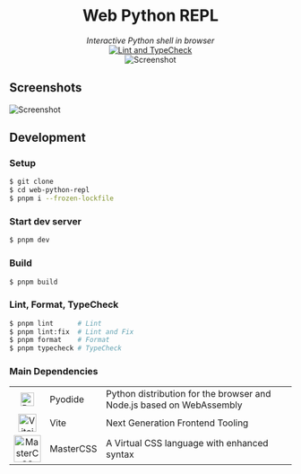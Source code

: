 <h1 align="center">
    Web Python REPL
</h1>

<div align="center">
    <i>Interactive Python shell in browser</i><br />
    <a href="https://github.com/mst-mkt/web-python-repl/actions/workflows/check.yml">
        <img src="https://github.com/mst-mkt/web-python-repl/actions/workflows/check.yml/badge.svg?branch=main" alt="Lint and TypeCheck" />
    </a><br />
    <img src="https://github.com/mst-mkt/web-python-repl/assets/131662659/a26a6557-166d-4ede-b988-b8e7c54ee497" alt="Screenshot" />
</div>

## Screenshots
![Screenshot](https://github.com/mst-mkt/web-python-repl/assets/131662659/a26a6557-166d-4ede-b988-b8e7c54ee497)

## Development

### Setup

```sh
$ git clone
$ cd web-python-repl
$ pnpm i --frozen-lockfile
```

### Start dev server

```sh
$ pnpm dev
```

### Build

```sh
$ pnpm build
```

### Lint, Format, TypeCheck

```sh
$ pnpm lint      # Lint
$ pnpm lint:fix  # Lint and Fix
$ pnpm format    # Format
$ pnpm typecheck # TypeCheck
```

### Main Dependencies

|      |           |                                                                      |
|:----:| --------- | -------------------------------------------------------------------- |
| <img src="https://pyodide.org/en/stable/_static/pyodide-logo.png" alt="Pyodide logo" height="24" width="auto" /> | Pyodide | Python distribution for the browser and Node.js based on WebAssembly |
| <img src="https://ja.vitejs.dev/logo-with-shadow.png" alt="Vitejs logo" width="32" height="32" /> | Vite | Next Generation Frontend Tooling                                     |
| <img src="https://github.com/master-co.png" width="48" height="48" alt="MasterCSS logo" /> | MasterCSS | A Virtual CSS language with enhanced syntax                          |
